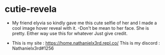 # cutie-revela
- My friend elyvia so kindly gave me this cute selfie of her and I made a cool image hover reveal with it.
 -Don't be mean to her face. She is pretty. Either way use this for whatever Just give credit.

- This is my site : https://home.nathanielx3rd.repl.co/
 This is my discord : Nathanielx3rd#1256
